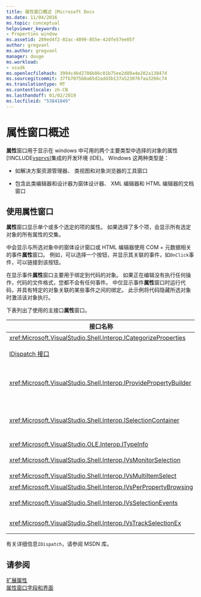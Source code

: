 ```yaml
---
title: 属性窗口概述 |Microsoft Docs
ms.date: 11/04/2016
ms.topic: conceptual
helpviewer_keywords:
- Properties window
ms.assetid: 289ed4f2-02ac-4899-855e-42dfe57ee05f
author: gregvanl
ms.author: gregvanl
manager: douge
ms.workload:
- vssdk
ms.openlocfilehash: 3994c46d2786b86c01b75ee2d89a4e202a13847d
ms.sourcegitcommit: 37fb7075b0a65d2add3b137a5230767aa3266c74
ms.translationtype: MT
ms.contentlocale: zh-CN
ms.lasthandoff: 01/02/2019
ms.locfileid: "53841049"
---
```

# <a name="properties-window-overview"></a>属性窗口概述
**属性**窗口用于显示在 windows 中可用的两个主要类型中选择的对象的属性[!INCLUDE[vsprvs](../../code-quality/includes/vsprvs_md.md)]集成的开发环境 (IDE)。 Windows 这两种类型是：  
  
-   如解决方案资源管理器、 类视图和对象浏览器的工具窗口  
  
-   包含此类编辑器和设计器为窗体设计器、 XML 编辑器和 HTML 编辑器的文档窗口  
  
## <a name="using-the-properties-window"></a>使用属性窗口  
 **属性**窗口显示单个或多个选定的项的属性。 如果选择了多个项，会显示所有选定对象的所有属性的交集。  
  
 中会显示与所选对象中的窗体设计窗口或 HTML 编辑器使用 COM + 元数据相关的事件**属性**窗口。 例如，可以选择一个按钮，并显示其关联的事件，如`OnClick`事件，可以链接到该按钮。  
  
 在显示事件**属性**窗口主要用于绑定到代码的对象。 如果正在编辑没有执行任何操作，代码的文件格式，您都不会有任何事件。 中仅显示事件**属性**窗口时运行代码，并具有特定的对象关联的某些事件之间的绑定。 此示例将代码隐藏所选对象时激活该对象执行。  
  
 下表列出了使用的主接口**属性**窗口。  
  
|接口名称|描述|  
|--------------------|-----------------|  
|<xref:Microsoft.VisualStudio.Shell.Interop.ICategorizeProperties>|提供了一系列为类别**属性**窗口，并将每个属性映射到某个类别。|  
|[IDispatch 接口](/previous-versions/windows/desktop/api/oaidl/nn-oaidl-idispatch)|公开对象的方法和属性到编程的工具和其他应用程序支持自动化。|  
|<xref:Microsoft.VisualStudio.Shell.Interop.IProvidePropertyBuilder>|提供了名为的省略号 （...） 按钮*生成器*的打开模式对话框窗口本身的对象实现。 在文本字段中用户无法轻松地键入一个值时使用。 例如，它可能会用于打开颜色选取器，用于确定为你的 RGB 值。|  
|<xref:Microsoft.VisualStudio.Shell.Interop.ISelectionContainer>|提供对用于更新中显示信息的对象的访问**属性**窗口。 <xref:Microsoft.VisualStudio.Shell.Interop.ISelectionContainer> 是为每个窗口，其中包含要显示相关属性与可选择对象实现的 Vspackage。|  
|<xref:Microsoft.VisualStudio.OLE.Interop.ITypeInfo>|提供有关如方法的对象类型的接口和结构的字段的信息。|  
|<xref:Microsoft.VisualStudio.Shell.Interop.IVsMonitorSelection>|允许 Vspackage 接收通知的选中内容事件以及如何检索有关当前项目层次结构、 项、 元素值和命令 UI 上下文信息。|  
|<xref:Microsoft.VisualStudio.Shell.Interop.IVsMultiItemSelect>|提供有权访问多个选择的环境。|  
|<xref:Microsoft.VisualStudio.Shell.Interop.IVsPerPropertyBrowsing>|用于提供对某些属性中显示的本地化的名称**属性**窗口。|  
|<xref:Microsoft.VisualStudio.Shell.Interop.IVsSelectionEvents>|通知对当前所选内容中，元素值或命令 UI 上下文的更改已注册的 Vspackage。|  
|<xref:Microsoft.VisualStudio.Shell.Interop.IVsTrackSelectionEx>|发送通知的当前选定内容中更改环境，并提供对与新的所选内容相关的层次结构和项信息的访问。|  
  
 有关详细信息`IDispatch`，请参阅 MSDN 库。  
  
## <a name="see-also"></a>请参阅  
 [扩展属性](../../extensibility/internals/extending-properties.md)   
 [属性窗口字段和界面](../../extensibility/internals/properties-window-fields-and-interfaces.md)